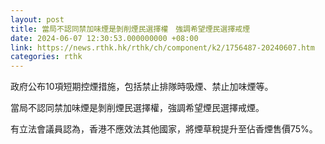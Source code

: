 ```yaml
---
layout: post
title: 當局不認同禁加味煙是剝削煙民選擇權　強調希望煙民選擇戒煙
date: 2024-06-07 12:30:53.000000000 +08:00
link: https://news.rthk.hk/rthk/ch/component/k2/1756487-20240607.htm
categories: rthk
---
```


政府公布10項短期控煙措施，包括禁止排隊時吸煙、禁止加味煙等。

當局不認同禁加味煙是剝削煙民選擇權，強調希望煙民選擇戒煙。

有立法會議員認為，香港不應效法其他國家，將煙草稅提升至佔香煙售價75%。
